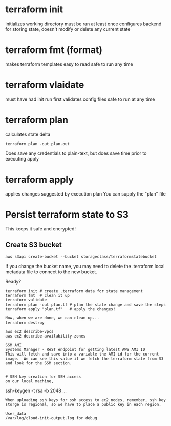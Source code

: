 # terraform init
initializes working directory
must be ran at least once
configures backend for storing state, doesn't modify or delete any current state

# terraform fmt (format)
makes terraform templates easy to read
safe to run any time

# terraform vlaidate
must have had init run first
validates config files
safe to run at any time

# terraform plan
calculates state delta
```
terraform plan -out plan.out
```
Does save any credentials to plain-text, but does save time prior to executing apply

# terraform apply
applies changes suggested by execution plan
You can supply the "plan" file

# Persist terraform state to S3
This keeps it safe and encrypted!
## Create S3 bucket
```
aws s3api create-bucket --bucket storageclass/terraformstatebucket
```

If you change the bucket name, you may need to delete the .terraform local metadata file to connect to the new bucket.


Ready?
```
terraform init # create .terraform data for state management
terraform fmt  # clean it up
terraform validate 
terraform plan -out plan.tf # plan the state change and save the steps
terraform apply "plan.tf"   # apply the changes!

Now, when we are done, we can clean up...
terraform destroy
```

```
aws ec2 describe-vpcs
aws ec2 describe-availability-zones

SSM AMI
Systems Manager - ReST endpoint for getting latest AWS AMI ID
This will fetch and save into a variable the AMI id for the current image.  We can see this value if we fetch the terraform state from S3 and look for the SSM section.


# SSH key creation for SSH access
on our local machine,
```
ssh-keygen -t rsa -b 2048 
...
```
When uploading ssh keys for ssh access to ec2 nodes, remember, ssh key storge is regional, so we have to place a public key in each region.

User_data
/var/log/cloud-init-output.log for debug


